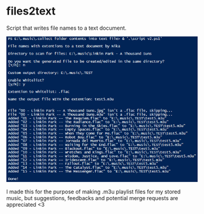 # files2text
Script that writes file names to a text document.

![Screenshot of the script in action.](https://github.com/Nika03/files2text/blob/main/vaIIxN1.png)

I made this for the purpose of making .m3u playlist files for my stored music, but suggestions, feedbacks and potential merge requests are appreciated <3
